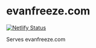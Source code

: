 # evanfreeze.com

[![Netlify Status](https://api.netlify.com/api/v1/badges/6d8a0f44-432f-4c4f-b101-eb880d2d25f2/deploy-status)](https://app.netlify.com/sites/evanfreeze/deploys)

Serves evanfreeze.com
